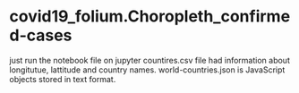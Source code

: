 # covid19_folium.Choropleth_confirmed-cases
just run the notebook file on jupyter
countires.csv file had information about longitutue, lattitude and country names.
world-countries.json is JavaScript objects stored in text format.
